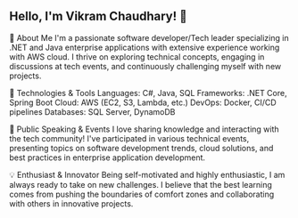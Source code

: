 ## Hello, I'm Vikram Chaudhary! 👋

🚀 About Me
I'm a passionate software developer/Tech leader specializing in .NET and Java enterprise applications with extensive experience working with AWS cloud. I thrive on exploring technical concepts, engaging in discussions at tech events, and continuously challenging myself with new projects.

🔧 Technologies & Tools
Languages: C#, Java, SQL
Frameworks: .NET Core, Spring Boot
Cloud: AWS (EC2, S3, Lambda, etc.)
DevOps: Docker, CI/CD pipelines
Databases: SQL Server, DynamoDB

🎤 Public Speaking & Events
I love sharing knowledge and interacting with the tech community! I've participated in various technical events, presenting topics on software development trends, cloud solutions, and best practices in enterprise application development.

💡 Enthusiast & Innovator
Being self-motivated and highly enthusiastic, I am always ready to take on new challenges. I believe that the best learning comes from pushing the boundaries of comfort zones and collaborating with others in innovative projects.

<!--
**vikramvee/vikramvee** is a ✨ _special_ ✨ repository because its `README.md` (this file) appears on your GitHub profile.

Here are some ideas to get you started:

- 🔭 I’m currently working on ...
- 🌱 I’m currently learning ...
- 👯 I’m looking to collaborate on ...
- 🤔 I’m looking for help with ...
- 💬 Ask me about ...
- 📫 How to reach me: ...
- 😄 Pronouns: ...
- ⚡ Fun fact: ...
-->
